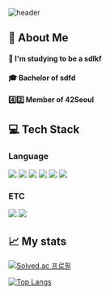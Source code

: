 <!--Header-->
![header](https://capsule-render.vercel.app/api?type=waving&color=auto&height=300&section=header&text=Hi%20I'm%20Yeji%20%F0%9F%A4%97&fontSize=90)

<!--Body-->
## 👋 About Me
#### 💬 I'm studying to be a sdlkf
#### 🎓  Bachelor of sdfd
#### 4️⃣2️⃣ Member of 42Seoul



## 💻 Tech Stack

### Language
<!--C-->
<img src="https://img.shields.io/badge/C-A8B9CC?style=flat-square&logo=C&logoColor=white"/> 
<!--C++-->
<img src="https://img.shields.io/badge/C++-00599C?style=flat-square&logo=cplusplus&logoColor=white"/>
<!--Python-->
<img src="https://img.shields.io/badge/Python-3776AB?style=flat-square&logo=Python&logoColor=white"/>
<!--JavaScript-->
<img src="https://img.shields.io/badge/JavaScript-F7DF1E?style=flat-square&logo=JavaScript&logoColor=white"/>
<!--HTML5-->
<img src="https://img.shields.io/badge/HTML5-E34F26?style=flat-square&logo=HTML5&logoColor=white"/>
<!--CSS-->
<img src="https://img.shields.io/badge/CSS3-1572B6?style=flat-square&logo=CSS3&logoColor=white"/> &nbsp;

### ETC
<!--Slack-->
<img src="https://img.shields.io/badge/Slack-4A154B?style=flat-square&logo=Slack&logoColor=white"/>
<!--MySQL-->
<img src="https://img.shields.io/badge/MySQL-4479A1?style=flat-square&logo=MySQL&logoColor=white"/> &nbsp;


## 📈 My stats

[![Solved.ac 프로필](http://mazassumnida.wtf/api/v2/generate_badge?boj=leey56125)](https://solved.ac/유저네임)

[![Top Langs](https://github-readme-stats.vercel.app/api/top-langs/?username=yedididi)](https://github.com/anuraghazra/github-readme-stats)
